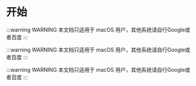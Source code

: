 # 开始 

:::warning WARNING
本文档只适用于 macOS 用户，其他系统请自行Google或者百度
:::

:::warning WARNING
本文档只适用于 macOS 用户，其他系统请自行Google或者百度
:::

:::warning WARNING
本文档只适用于 macOS 用户，其他系统请自行Google或者百度
:::

